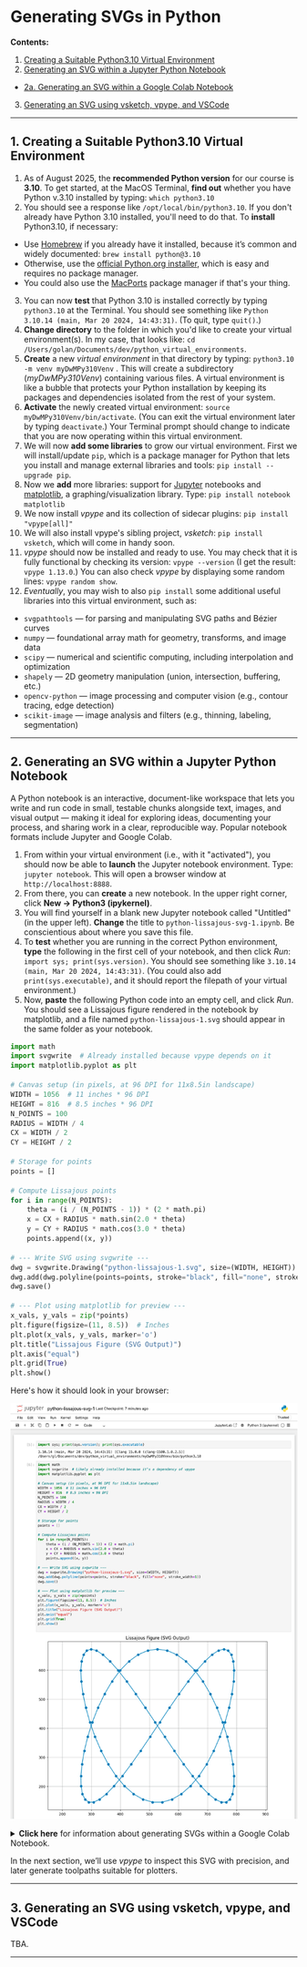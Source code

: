 # Generating SVGs in Python

**Contents:**

1. [Creating a Suitable Python3.10 Virtual Environment](#1-creating-a-suitable-python310-virtual-environment)
2. [Generating an SVG within a Jupyter Python Notebook](#2-generating-an-svg-within-a-jupyter-python-notebook)
  * [2a. Generating an SVG within a Google Colab Notebook](#2a-generating-an-svg-within-a-google-colab-notebook)
3. [Generating an SVG using vsketch, vpype, and VSCode](#3-generating-an-SVG-using-vsketch-vpype-and-vscode)

---

## 1. Creating a Suitable Python3.10 Virtual Environment

1. As of August 2025, the **recommended Python version** for our course is **3.10**. To get started, at the MacOS Terminal, **find out** whether you have Python v.3.10 installed by typing: `which python3.10`
2. You should see a response like `/opt/local/bin/python3.10`. If you don't already have Python 3.10 installed, you'll need to do that. To **install** Python3.10, if necessary:
  * Use [Homebrew](https://brew.sh/) if you already have it installed, because it’s common and widely documented: `brew install python@3.10`
  * Otherwise, use the [official Python.org installer](https://www.python.org/downloads/release/python-3100/), which is easy and requires no package manager.
  * You could also use the [MacPorts](https://www.macports.org/) package manager if that's your thing. 
3. You can now **test** that Python 3.10 is installed correctly by typing `python3.10` at the Terminal. You should see something like `Python 3.10.14 (main, Mar 20 2024, 14:43:31)`. (To quit, type `quit()`.)
4. **Change directory** to the folder in which you'd like to create your virtual environment(s). In my case, that looks like: `cd /Users/golan/Documents/dev/python_virtual_environments`.
5. **Create** a new *virtual environment* in that directory by typing: `python3.10 -m venv myDwMPy310Venv` . This will create a subdirectory (*myDwMPy310Venv*) containing various files. A virtual environment is like a bubble that protects your Python installation by keeping its packages and dependencies isolated from the rest of your system.
6. **Activate** the newly created virtual environment: `source myDwMPy310Venv/bin/activate`. (You can exit the virtual environment later by typing `deactivate`.) Your Terminal prompt should change to indicate that you are now operating within this virtual environment.
7. We will now **add some libraries** to grow our virtual environment. First we will install/update `pip`, which is a package manager for Python that lets you install and manage external libraries and tools: `pip install --upgrade pip`.
8. Now we **add** more libraries: support for [Jupyter](https://jupyter.org/) notebooks and [matplotlib](https://matplotlib.org/), a graphing/visualization library. Type: `pip install notebook matplotlib`
9. We now install *vpype* and its collection of sidecar plugins: `pip install "vpype[all]"`
10. We will also install vpype's sibling project, *vsketch*: `pip install vsketch`, which will come in handy soon.  
11. *vpype* should now be installed and ready to use. You may check that it is fully functional by checking its version: `vpype --version` (I get the result: `vpype 1.13.0`.) You can also check *vpype* by displaying some random lines: `vpype random show`.
12. *Eventually*, you may wish to also `pip install` some additional useful libraries into this virtual environment, such as: 
  * `svgpathtools` — for parsing and manipulating SVG paths and Bézier curves
  * `numpy` — foundational array math for geometry, transforms, and image data
  * `scipy` — numerical and scientific computing, including interpolation and optimization
  * `shapely` — 2D geometry manipulation (union, intersection, buffering, etc.)
  * `opencv-python` — image processing and computer vision (e.g., contour tracing, edge detection)
  * `scikit-image` — image analysis and filters (e.g., thinning, labeling, segmentation)

---

## 2. Generating an SVG within a Jupyter Python Notebook

A Python notebook is an interactive, document-like workspace that lets you write and run code in small, testable chunks alongside text, images, and visual output — making it ideal for exploring ideas, documenting your process, and sharing work in a clear, reproducible way. Popular notebook formats include Jupyter and Google Colab. 

1. From within your virtual environment (i.e., with it "activated"), you should now be able to **launch** the Jupyter notebook environment. Type: `jupyter notebook`. This will open a browser window at `http://localhost:8888`. 
2. From there, you can **create** a new notebook. In the upper right corner, click **New → Python3 (ipykernel)**.
3. You will find yourself in a blank new Jupyter notebook called "Untitled" (in the upper left). **Change** the title to `python-lissajous-svg-1.ipynb`. Be conscientious about where you save this file. 
4. To **test** whether you are running in the correct Python environment, **type** the following in the first cell of your notebook, and then click *Run*: `import sys; print(sys.version)`. You should see something like `3.10.14 (main, Mar 20 2024, 14:43:31)`. (You could also add `print(sys.executable)`, and it should report the filepath of your virtual environment.)
5. Now, **paste** the following Python code into an empty cell, and click *Run*. You should see a Lissajous figure rendered in the notebook by matplotlib, and a file named `python-lissajous-1.svg` should appear in the same folder as your notebook. 

```python
import math
import svgwrite  # Already installed because vpype depends on it
import matplotlib.pyplot as plt

# Canvas setup (in pixels, at 96 DPI for 11x8.5in landscape)
WIDTH = 1056  # 11 inches * 96 DPI
HEIGHT = 816  # 8.5 inches * 96 DPI
N_POINTS = 100
RADIUS = WIDTH / 4
CX = WIDTH / 2
CY = HEIGHT / 2

# Storage for points
points = []

# Compute Lissajous points
for i in range(N_POINTS):
    theta = (i / (N_POINTS - 1)) * (2 * math.pi)
    x = CX + RADIUS * math.sin(2.0 * theta)
    y = CY + RADIUS * math.cos(3.0 * theta)
    points.append((x, y))

# --- Write SVG using svgwrite ---
dwg = svgwrite.Drawing("python-lissajous-1.svg", size=(WIDTH, HEIGHT))
dwg.add(dwg.polyline(points=points, stroke="black", fill="none", stroke_width=1))
dwg.save()

# --- Plot using matplotlib for preview ---
x_vals, y_vals = zip(*points)
plt.figure(figsize=(11, 8.5))  # Inches
plt.plot(x_vals, y_vals, marker='o')
plt.title("Lissajous Figure (SVG Output)")
plt.axis("equal")
plt.grid(True)
plt.show()
```

Here's how it should look in your browser:

![python-lissajous-svg-1.png](img/python-lissajous-svg-1.png)

<details>
  <summary><strong>Click here</strong> for information about generating SVGs within a Google Colab Notebook.</summary>

---

### 2a. Generating an SVG within a Google Colab Notebook

In general, we **won’t** be using Google Colab notebooks this semester because our workflow depends on reading and writing local files for plotting, which Colab’s cloud-based environment makes cumbersome. In addition, the visualization tools in *vpype* and *vsketch* require a local graphics context and do not run inside a browser-based environment like Colab, making them impractical for our needs.

That said, the above program is *so simple* — it uses just three libraries, `math`, `matplotlib`, and `svgwrite` — that only small changes are needed to create the following **Google Colab version** of the same program, which you can set up in your Google Drive. This may be a workable fallback if you're unable to set up a local Python environment, but keep in mind that it won't support our full toolchain.

* To create a Colab notebook from Google Drive, go to **+New → More → Google Colaboratory**.
* If you don’t see “Google Colaboratory” in the list, click **+New → More → Connect more apps**, search for *Colaboratory*, and install it.

```
# VERSION FOR GOOGLE COLAB NOTEBOOK
!pip install svgwrite

import math
import svgwrite
import matplotlib.pyplot as plt
from google.colab import files

# Canvas setup
WIDTH = 1056  # 11 inches * 96 DPI
HEIGHT = 816  # 8.5 inches * 96 DPI
N_POINTS = 100
RADIUS = WIDTH / 4
CX = WIDTH / 2
CY = HEIGHT / 2

points = []
for i in range(N_POINTS):
    theta = (i / (N_POINTS - 1)) * (2 * math.pi)
    x = CX + RADIUS * math.sin(2.0 * theta)
    y = CY + RADIUS * math.cos(3.0 * theta)
    points.append((x, y))

# Save SVG
svg_path = "/content/python-lissajous-1.svg"
dwg = svgwrite.Drawing(svg_path, size=(WIDTH, HEIGHT))
dwg.add(dwg.polyline(points=points, stroke="black", fill="none", stroke_width=1))
dwg.save()

# Preview
x_vals, y_vals = zip(*points)
plt.figure(figsize=(11, 8.5))
plt.plot(x_vals, y_vals, marker='o')
plt.axis("equal")
plt.grid(True)
plt.show()

# Download SVG
files.download(svg_path)
```

Here's how the Google Colab version should look in your browser:

![python-lissajous-svg-1-colab.png](img/python-lissajous-svg-1-colab.png)

</details>

In the next section, we’ll use *vpype* to inspect this SVG with precision, and later generate toolpaths suitable for plotters.


---

## 3. Generating an SVG using vsketch, vpype, and VSCode

TBA. 



<!--

### 1. Prep the Virtual Environment

* Follow [instructions from here](../vpype_svg_prep/README.md) to install a Python virtual environment, and the very useful SVG optimization and plot-prepping tool, *vpype*.
* If you'd like to plot directly from your computer, follow instructions from here to install the AxiDraw command-line interface (CLI), [*axicli*](https://axidraw.com/doc/cli_api/#installation), e.g. `python3 -m pip install https://cdn.evilmadscientist.com/dl/ad/public/AxiDraw_API.zip`
* We'll do our Python coding with [*vsketch*](https://github.com/abey79/vsketch), a Processing-like python environment. Use the [instructions from here](https://vsketch.readthedocs.io/en/latest/install.html) to install it, e.g. `pipx install git+https://github.com/abey79/vsketch --system-site-packages`
* Activate the virtual environment with `source myVypeEnvironment/bin/activate`. 
* Separately download and test the [*vsketch* examples](https://vsketch.readthedocs.io/en/latest/install.html#running-the-examples), with e.g. `vsk run path/to/vsketch-master/examples/shotter`

-->

---